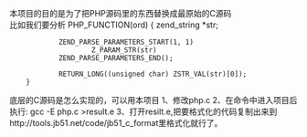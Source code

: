 本项目的目的是为了把PHP源码里的东西替换成最原始的C源码<br>
比如我们要分析
        PHP_FUNCTION(ord)
        {
                zend_string *str;

                ZEND_PARSE_PARAMETERS_START(1, 1)
                        Z_PARAM_STR(str)
                ZEND_PARSE_PARAMETERS_END();

                RETURN_LONG((unsigned char) ZSTR_VAL(str)[0]);
        }
底层的C源码是怎么实现的，可以用本项目
1、修改php.c
2、在命令中进入项目后执行:
   gcc -E php.c >result.e
3、打开resilt.e,把要格式化的代码复制出来到http://tools.jb51.net/code/jb51_c_format里格式化就行了。
